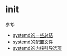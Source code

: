 # init
参考:
- [systemd的一些总结](https://lp007819.wordpress.com/2015/01/11/systemd%E7%9A%84%E4%B8%80%E4%BA%9B%E6%80%BB%E7%BB%93/)
- [systemd的配置文件](http://www.jinbuguo.com/systemd/systemd.html)
- [systemd的内核引导选项](http://www.jinbuguo.com/systemd/systemd.html)